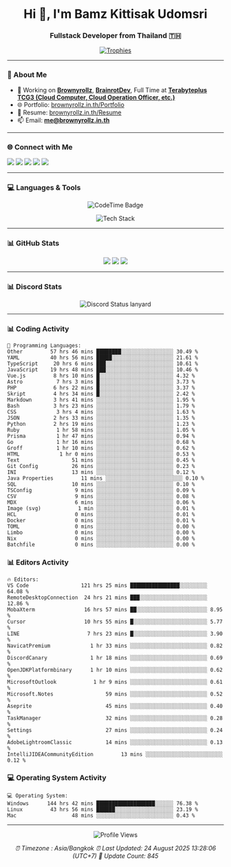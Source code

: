 <h1 align="center">Hi 👋, I'm Bamz Kittisak Udomsri</h1>
<h3 align="center">Fullstack Developer from Thailand 🇹🇭</h3>

<p align="center">
  <a href="https://github.com/ryo-ma/github-profile-trophy">
    <img src="https://github-profile-trophy.vercel.app/?username=brownyroll" alt="Trophies" />
  </a>
</p>

---

### 🔧 About Me

- 🔭 Working on [**Brownyrollz**](https://github.com/Brownyrollz), [**BrainrotDev**](https://github.com/brainrotdev), Full Time at [**Terabyteplus TCG3 (Cloud Computer, Cloud Operation Officer, etc.)**](https://tcloud.in.th)
- 🌐 Portfolio: [brownyrollz.in.th/Portfolio](https://Brownyrollz.in.th/Portfolio)
- 📄 Resume: [brownyrollz.in.th/Resume](https://Brownyrollz.in.th/Resume)
- 📫 Email: **me@brownyrollz.in.th**
---

### 🌐 Connect with Me

<p align="left">
  <a href="https://codepen.io/brownyroll" target="_blank"><img src="https://img.shields.io/badge/CodePen-000?style=for-the-badge&logo=codepen&logoColor=white" /></a>
  <a href="https://fb.com/brownyroll.bbamz" target="_blank"><img src="https://img.shields.io/badge/Facebook-1877F2?style=for-the-badge&logo=facebook&logoColor=white" /></a>
  <a href="https://instagram.com/brownyroll.darkalich" target="_blank"><img src="https://img.shields.io/badge/Instagram-E4405F?style=for-the-badge&logo=instagram&logoColor=white" /></a>
  <a href="https://www.youtube.com/c/brownyrollz" target="_blank"><img src="https://img.shields.io/badge/YouTube-FF0000?style=for-the-badge&logo=youtube&logoColor=white" /></a>
  <a href="https://discord.gg/yyJRFxTXGU" target="_blank"><img src="https://img.shields.io/badge/Discord-5865F2?style=for-the-badge&logo=discord&logoColor=white" /></a>
</p>

---

### 💻 Languages & Tools

<p align="center">
  <img href="https://codetime.dev" alt="CodeTime Badge" src="https://shields.jannchie.com/endpoint?style=flat&color=222&url=https%3A%2F%2Fapi.codetime.dev%2Fv3%2Fusers%2Fshield%3Fuid%3D34055">
  <br/>
  <!--START_SECTION:tech-->
<p align="center">
  <img src="https://skillicons.dev/icons?i=html,css,js,ts,react,nextjs,nodejs,vue,php,laravel,dotnet,django,tailwind,bootstrap,express,arduino,mysql,sqlite,mongodb,nginx,docker,git,linux,figma,postman,astro,bash,bun,cloudflare,discord,discordjs" alt="Tech Stack" />
</p>
<!--END_SECTION:tech-->
</p>

---

### 📊 GitHub Stats

<p align="center">
  <img src="https://github-readme-stats.vercel.app/api?username=brownyroll&show_icons=true" />
  <img src="https://github-readme-stats.vercel.app/api/top-langs/?username=brownyroll&layout=compact" />
  <img src="https://github-readme-streak-stats.herokuapp.com/?user=brownyroll" />
</p>

---

### 📊 Discord Stats

<p align="center">
     <img alt='Discord Status lanyard' src='https://lanyard.cnrad.dev/api/280676963885121536' />
</p>

---

<p align="center">


### 📊 Coding Activity

<!--START_SECTION:waka-->
```text
💬 Programming Languages:
Other         57 hrs 46 mins ████████░░░░░░░░░░░░░░░░░ 30.49 %
YAML          40 hrs 56 mins █████░░░░░░░░░░░░░░░░░░░░ 21.61 %
TypeScript     20 hrs 6 mins ███░░░░░░░░░░░░░░░░░░░░░░ 10.61 %
JavaScript    19 hrs 48 mins ███░░░░░░░░░░░░░░░░░░░░░░ 10.46 %
Vue.js         8 hrs 10 mins █░░░░░░░░░░░░░░░░░░░░░░░░ 4.32 %
Astro           7 hrs 3 mins █░░░░░░░░░░░░░░░░░░░░░░░░ 3.73 %
PHP            6 hrs 22 mins █░░░░░░░░░░░░░░░░░░░░░░░░ 3.37 %
Skript         4 hrs 34 mins █░░░░░░░░░░░░░░░░░░░░░░░░ 2.42 %
Markdown       3 hrs 41 mins ░░░░░░░░░░░░░░░░░░░░░░░░░ 1.95 %
Bash           3 hrs 23 mins ░░░░░░░░░░░░░░░░░░░░░░░░░ 1.79 %
CSS             3 hrs 4 mins ░░░░░░░░░░░░░░░░░░░░░░░░░ 1.63 %
JSON           2 hrs 33 mins ░░░░░░░░░░░░░░░░░░░░░░░░░ 1.35 %
Python         2 hrs 19 mins ░░░░░░░░░░░░░░░░░░░░░░░░░ 1.23 %
Ruby            1 hr 58 mins ░░░░░░░░░░░░░░░░░░░░░░░░░ 1.05 %
Prisma          1 hr 47 mins ░░░░░░░░░░░░░░░░░░░░░░░░░ 0.94 %
Go              1 hr 16 mins ░░░░░░░░░░░░░░░░░░░░░░░░░ 0.68 %
Groff           1 hr 10 mins ░░░░░░░░░░░░░░░░░░░░░░░░░ 0.62 %
HTML             1 hr 0 mins ░░░░░░░░░░░░░░░░░░░░░░░░░ 0.53 %
Text                 51 mins ░░░░░░░░░░░░░░░░░░░░░░░░░ 0.45 %
Git Config           26 mins ░░░░░░░░░░░░░░░░░░░░░░░░░ 0.23 %
INI                  13 mins ░░░░░░░░░░░░░░░░░░░░░░░░░ 0.12 %
Java Properties         11 mins ░░░░░░░░░░░░░░░░░░░░░░░░░ 0.10 %
SQL                  10 mins ░░░░░░░░░░░░░░░░░░░░░░░░░ 0.10 %
TSConfig              9 mins ░░░░░░░░░░░░░░░░░░░░░░░░░ 0.09 %
CSV                   9 mins ░░░░░░░░░░░░░░░░░░░░░░░░░ 0.08 %
MDX                   6 mins ░░░░░░░░░░░░░░░░░░░░░░░░░ 0.06 %
Image (svg)            1 min ░░░░░░░░░░░░░░░░░░░░░░░░░ 0.01 %
HCL                   0 mins ░░░░░░░░░░░░░░░░░░░░░░░░░ 0.01 %
Docker                0 mins ░░░░░░░░░░░░░░░░░░░░░░░░░ 0.01 %
TOML                  0 mins ░░░░░░░░░░░░░░░░░░░░░░░░░ 0.00 %
Limbo                 0 mins ░░░░░░░░░░░░░░░░░░░░░░░░░ 0.00 %
Nix                   0 mins ░░░░░░░░░░░░░░░░░░░░░░░░░ 0.00 %
Batchfile             0 mins ░░░░░░░░░░░░░░░░░░░░░░░░░ 0.00 %

```
<!--END_SECTION:waka-->

### 📊 Editors Activity

<!--START_SECTION:editors-->
```text
🔥 Editors:
VS Code                 121 hrs 25 mins ████████████████░░░░░░░░░ 64.08 %
RemoteDesktopConnection  24 hrs 21 mins ███░░░░░░░░░░░░░░░░░░░░░░ 12.86 %
MobaXterm                16 hrs 57 mins ██░░░░░░░░░░░░░░░░░░░░░░░ 8.95 %
Cursor                   10 hrs 55 mins █░░░░░░░░░░░░░░░░░░░░░░░░ 5.77 %
LINE                      7 hrs 23 mins █░░░░░░░░░░░░░░░░░░░░░░░░ 3.90 %
NavicatPremium             1 hr 33 mins ░░░░░░░░░░░░░░░░░░░░░░░░░ 0.82 %
DiscordCanary              1 hr 18 mins ░░░░░░░░░░░░░░░░░░░░░░░░░ 0.69 %
OpenJDKPlatformbinary      1 hr 10 mins ░░░░░░░░░░░░░░░░░░░░░░░░░ 0.62 %
MicrosoftOutlook            1 hr 9 mins ░░░░░░░░░░░░░░░░░░░░░░░░░ 0.61 %
Microsoft.Notes                 59 mins ░░░░░░░░░░░░░░░░░░░░░░░░░ 0.52 %
Aseprite                        45 mins ░░░░░░░░░░░░░░░░░░░░░░░░░ 0.40 %
TaskManager                     32 mins ░░░░░░░░░░░░░░░░░░░░░░░░░ 0.28 %
Settings                        27 mins ░░░░░░░░░░░░░░░░░░░░░░░░░ 0.24 %
AdobeLightroomClassic           14 mins ░░░░░░░░░░░░░░░░░░░░░░░░░ 0.13 %
IntelliJIDEACommunityEdition         13 mins ░░░░░░░░░░░░░░░░░░░░░░░░░ 0.12 %

```
<!--END_SECTION:editors-->

### 💻 Operating System Activity

<!--START_SECTION:os-->
```text
💻 Operating System:
Windows      144 hrs 42 mins ███████████████████░░░░░░ 76.38 %
Linux         43 hrs 56 mins ██████░░░░░░░░░░░░░░░░░░░ 23.19 %
Mac                  48 mins ░░░░░░░░░░░░░░░░░░░░░░░░░ 0.43 %
```
<!--END_SECTION:os-->
</p>

---

<p align="center">
  <img src="https://komarev.com/ghpvc/?username=brownyroll&label=Profile%20views&color=0e75b6&style=flat" alt="Profile Views" />
</p>

<!-- Metadata -->
<p align="center"> 
    <i>
        ⏰ Timezone : Asia/Bangkok
        ⏰ Last Updated: <!--LAST_UPDATED-->24 August 2025 13:28:06 (UTC+7)<!--END_LAST_UPDATED-->
        🔄️ Update Count: <!--UPDATE_COUNT-->845<!--END_UPDATE_COUNT-->
    </i>
</p>
